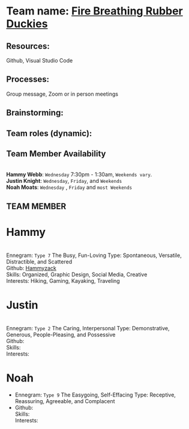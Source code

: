 # Team name: [Fire Breathing Rubber Duckies](https://images.app.goo.gl/oF2PzsmXxMRqzDZ76)

## Resources: 
Github, Visual Studio Code
## Processes:
Group message, Zoom or in person meetings

## Brainstorming:

## Team roles (dynamic): 

## Team Member Availability
<br> **Hammy Webb**: `Wednesday` 7:30pm - 1:30am, `Weekends vary`.
<br> **Justin Knight**: `Wednesday`, `Friday`, and `Weekends`
<br> **Noah Moats**: `Wednesday` , `Friday` and `most Weekends`


## TEAM MEMBER
# Hammy
<br> Ennegram: `Type 7` The Busy, Fun-Loving Type: Spontaneous, Versatile, Distractible, and Scattered
<br> Github: [Hammyzack](https://github.com/Hammyzack)
<br> Skills: Organized, Graphic Design, Social Media, Creative
<br> Interests: Hiking, Gaming, Kayaking, Traveling

# Justin
<br> Ennegram: `Type 2` The Caring, Interpersonal Type: Demonstrative, Generous, People-Pleasing, and Possessive
<br> Github: 
<br> Skills: 
<br> Interests: 

# Noah
 * Ennegram: `Type 9` The Easygoing, Self-Effacing Type: Receptive, Reassuring, Agreeable, and Complacent
 * Github: 
<br> Skills: 
<br> Interests: 
